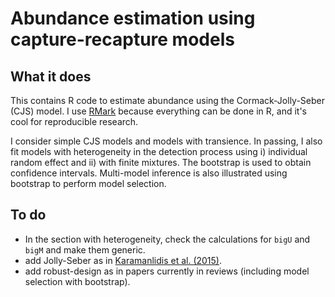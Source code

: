 # Abundance estimation using capture-recapture models

## What it does

This contains R code to estimate abundance using the Cormack-Jolly-Seber (CJS) model. 
I use [RMark](http://www.phidot.org/software/mark/docs/book/pdf/app_3.pdf) because everything can be done in R, 
and it's cool for reproducible research. 

I consider simple CJS models and models with transience. In passing, I also fit models with heterogeneity in the detection process 
using i) individual random effect and ii) with finite mixtures. The bootstrap is used to obtain confidence intervals. Multi-model inference is also illustrated using bootstrap to perform model selection.

## To do

* In the section with heterogeneity, check the calculations for `bigU` and `bigM` and make them generic.
* add Jolly-Seber as in [Karamanlidis et al. (2015)](https://oliviergimenez.github.io/pubs/Karamanlidisetal2015-Arcturos.pdf).
* add robust-design as in papers currently in reviews (including model selection with bootstrap).
